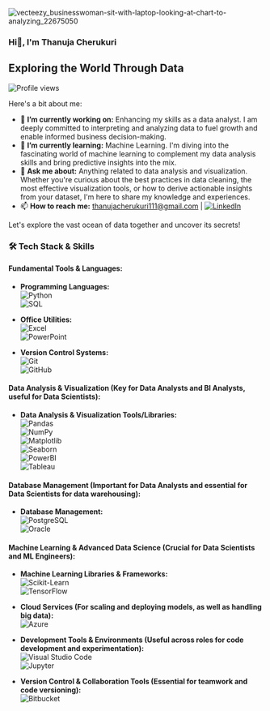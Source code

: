 ![vecteezy_businesswoman-sit-with-laptop-looking-at-chart-to-analyzing_22675050](https://github.com/Thanu-Cherukuri/Thanu-Cherukuri/assets/112831076/8f37362e-f29f-480f-ab9c-0074609019a9)
### Hi👋, I'm Thanuja Cherukuri
## Exploring the World Through Data

![Profile views](https://komarev.com/ghpvc/?username=Thanu-Cherukuri)

Here's a bit about me:

- 🔭 **I’m currently working on:** Enhancing my skills as a data analyst. I am deeply committed to interpreting and analyzing data to fuel growth and enable informed business decision-making.
- 🌱 **I’m currently learning:** Machine Learning. I'm diving into the fascinating world of machine learning to complement my data analysis skills and bring predictive insights into the mix.
- 💬 **Ask me about:** Anything related to data analysis and visualization. Whether you're curious about the best practices in data cleaning, the most effective visualization tools, or how to derive actionable insights from your dataset, I'm here to share my knowledge and experiences.
- 📫 **How to reach me:** thanujacherukuri111@gmail.com | [![LinkedIn](https://img.shields.io/badge/LinkedIn-Thanuja%20Cherukuri-blue?style=flat&logo=linkedin)](https://www.linkedin.com/in/thanuja-c-482801186/)

Let's explore the vast ocean of data together and uncover its secrets!

### 🛠 Tech Stack & Skills

#### Fundamental Tools & Languages:
- **Programming Languages:**  
![Python](https://img.shields.io/badge/-Python-3776AB?style=flat-square&logo=Python&logoColor=white)  
![SQL](https://img.shields.io/badge/-SQL-4479A1?style=flat-square&logo=MySQL&logoColor=white)  

- **Office Utilities:**  
![Excel](https://img.shields.io/badge/-Excel-217346?style=flat-square&logo=microsoft-excel&logoColor=white)  
![PowerPoint](https://img.shields.io/badge/-PowerPoint-B7472A?style=flat-square&logo=microsoft-powerpoint&logoColor=white)  

- **Version Control Systems:**  
![Git](https://img.shields.io/badge/-Git-F05032?style=flat-square&logo=git&logoColor=white)  
![GitHub](https://img.shields.io/badge/-GitHub-181717?style=flat-square&logo=github&logoColor=white)  

#### Data Analysis & Visualization (Key for Data Analysts and BI Analysts, useful for Data Scientists):
- **Data Analysis & Visualization Tools/Libraries:**  
![Pandas](https://img.shields.io/badge/-Pandas-150458?style=flat-square&logo=pandas&logoColor=white)  
![NumPy](https://img.shields.io/badge/-NumPy-013243?style=flat-square&logo=numpy&logoColor=white)  
![Matplotlib](https://img.shields.io/badge/-Matplotlib-FFA07A?style=flat-square&logoColor=white)  
![Seaborn](https://img.shields.io/badge/-Seaborn-77ACF1?style=flat-square&logoColor=white)  
![PowerBI](https://img.shields.io/badge/-Power%20BI-F2C811?style=flat-square&logo=Power-BI&logoColor=black)  
![Tableau](https://img.shields.io/badge/-Tableau-E97627?style=flat-square&logo=Tableau&logoColor=white)  

#### Database Management (Important for Data Analysts and essential for Data Scientists for data warehousing):
- **Database Management:**  
![PostgreSQL](https://img.shields.io/badge/-PostgreSQL-336791?style=flat-square&logo=postgresql&logoColor=white)  
![Oracle](https://img.shields.io/badge/-Oracle-F80000?style=flat-square&logo=Oracle&logoColor=white)  

#### Machine Learning & Advanced Data Science (Crucial for Data Scientists and ML Engineers):
- **Machine Learning Libraries & Frameworks:**  
![Scikit-Learn](https://img.shields.io/badge/-Scikit%20Learn-F7931E?style=flat-square&logo=scikit-learn&logoColor=white)  
![TensorFlow](https://img.shields.io/badge/-TensorFlow-FF6F00?style=flat-square&logo=TensorFlow&logoColor=white)  

- **Cloud Services (For scaling and deploying models, as well as handling big data):**  
![Azure](https://img.shields.io/badge/-Microsoft%20Azure-0089D6?style=flat-square&logo=microsoft-azure&logoColor=white)  

- **Development Tools & Environments (Useful across roles for code development and experimentation):**  
![Visual Studio Code](https://img.shields.io/badge/-Visual%20Studio%20Code-007ACC?style=flat-square&logo=visual-studio-code&logoColor=white)  
![Jupyter](https://img.shields.io/badge/-Jupyter-F37626?style=flat-square&logo=jupyter&logoColor=white)  

- **Version Control & Collaboration Tools (Essential for teamwork and code versioning):**  
![Bitbucket](https://img.shields.io/badge/-Bitbucket-0052CC?style=flat-square&logo=bitbucket&logoColor=white)  
<!--
**Thanu-Cherukuri/Thanu-Cherukuri** is a ✨ _special_ ✨ repository because its `README.md` (this file) appears on your GitHub profile.

Here are some ideas to get you started:

- 🔭 I’m currently working on ...
- 🌱 I’m currently learning ...
- 👯 I’m looking to collaborate on ...
- 🤔 I’m looking for help with ...
- 💬 Ask me about ...
- 📫 How to reach me: ...
- 😄 Pronouns: ...
- ⚡ Fun fact: ...
-->
